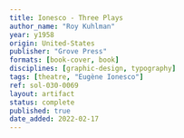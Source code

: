 ```yaml
---
title: Ionesco - Three Plays
author_name: "Roy Kuhlman"
year: y1958
origin: United-States
publisher: "Grove Press"
formats: [book-cover, book]
disciplines: [graphic-design, typography]
tags: [theatre, "Eugène Ionesco"]
ref: sol-030-0069
layout: artifact
status: complete
published: true
date_added: 2022-02-17
---
```

